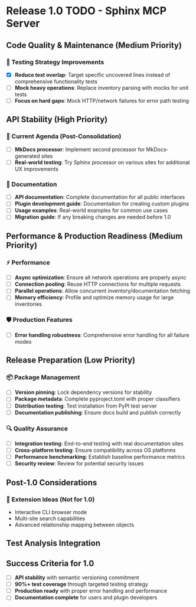 # Release 1.0 TODO - Sphinx MCP Server

## Code Quality & Maintenance (Medium Priority)

### 🧪 Testing Strategy Improvements
- [x] **Reduce test overlap**: Target specific uncovered lines instead of comprehensive functionality tests
- [ ] **Mock heavy operations**: Replace inventory parsing with mocks for unit tests
- [ ] **Focus on hard gaps**: Mock HTTP/network failures for error path testing

## API Stability (High Priority)

### 🚀 Current Agenda (Post-Consolidation)
- [ ] **MkDocs processor**: Implement second processor for MkDocs-generated sites
- [ ] **Real-world testing**: Try Sphinx processor on various sites for additional UX improvements

### 📖 Documentation
- [ ] **API documentation**: Complete documentation for all public interfaces
- [ ] **Plugin development guide**: Documentation for creating custom plugins
- [ ] **Usage examples**: Real-world examples for common use cases
- [ ] **Migration guide**: If any breaking changes are needed before 1.0

## Performance & Production Readiness (Medium Priority)

### ⚡ Performance
- [ ] **Async optimization**: Ensure all network operations are properly async
- [ ] **Connection pooling**: Reuse HTTP connections for multiple requests
- [ ] **Parallel operations**: Allow concurrent inventory/documentation fetching
- [ ] **Memory efficiency**: Profile and optimize memory usage for large inventories

### 🛡️ Production Features
- [ ] **Error handling robustness**: Comprehensive error handling for all failure modes

## Release Preparation (Low Priority)

### 📦 Package Management
- [ ] **Version pinning**: Lock dependency versions for stability
- [ ] **Package metadata**: Complete pyproject.toml with proper classifiers
- [ ] **Distribution testing**: Test installation from PyPI test server
- [ ] **Documentation publishing**: Ensure docs build and publish correctly

### 🔍 Quality Assurance
- [ ] **Integration testing**: End-to-end testing with real documentation sites
- [ ] **Cross-platform testing**: Ensure compatibility across OS platforms
- [ ] **Performance benchmarking**: Establish baseline performance metrics
- [ ] **Security review**: Review for potential security issues

## Post-1.0 Considerations

### 🌟 Extension Ideas (Not for 1.0)
- Interactive CLI browser mode
- Multi-site search capabilities
- Advanced relationship mapping between objects

## Test Analysis Integration

## Success Criteria for 1.0

- [ ] **API stability** with semantic versioning commitment
- [ ] **90%+ test coverage** through targeted testing strategy
- [ ] **Production ready** with proper error handling and performance
- [ ] **Documentation complete** for users and plugin developers
